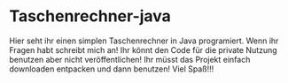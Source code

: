 # Taschenrechner-java
Hier seht ihr einen simplen Taschenrechner in Java programiert. Wenn ihr Fragen habt schreibt mich an!
Ihr könnt den Code für die private Nutzung benutzen aber nicht veröffentlichen!
Ihr müsst das Projekt einfach downloaden entpacken und dann benutzen! 
Viel Spaß!!!
